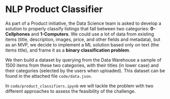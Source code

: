# NLP Product Classifier


As part of a Product initiative, the Data Science team is asked to develop a solution to properly classify listings that fall between two categories: **0-Cellphones** and **1-Computers**. We could use a lot of data from existing items (title, description, images, price, and other fields and metadata), but as an MVP, we decide to implement a ML solution based only on text (the items title), and frame it as a **binary classification problem**.

We then build a dataset by querying from the Data Warehouse a sample of 1500 items from these two categories, with their titles (in lower case) and their categories (selected by the users when uploaded). This dataset can be found in the attached file `code/data.json`.

In `code/product_classifiers.ipynb` we will tackle the problem with two different approaches to assess the feasibility of the challenge.
